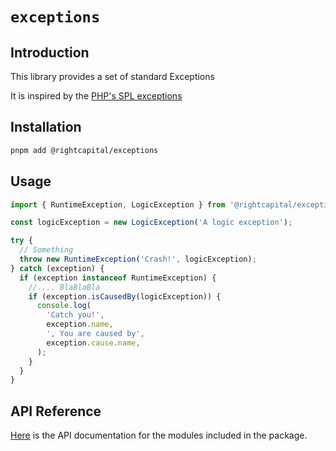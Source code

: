 # `exceptions`

## Introduction

This library provides a set of standard Exceptions

It is inspired by the [PHP's SPL exceptions](https://www.php.net/manual/en/spl.exceptions.php)

## Installation

```bash
pnpm add @rightcapital/exceptions
```

## Usage

```typescript
import { RuntimeException, LogicException } from '@rightcapital/exceptions';

const logicException = new LogicException('A logic exception');

try {
  // Something
  throw new RuntimeException('Crash!', logicException);
} catch (exception) {
  if (exception instanceof RuntimeException) {
    //.... BlaBlaBla
    if (exception.isCausedBy(logicException)) {
      console.log(
        'Catch you!',
        exception.name,
        ', You are caused by',
        exception.cause.name,
      );
    }
  }
}
```

## API Reference

[Here](/packages/exceptions/docs/modules.md) is the API documentation for the modules included in the package.
